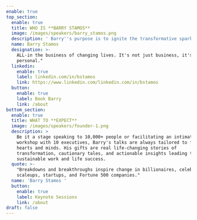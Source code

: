 ```yaml
---
enable: true
top_section:
  enable: true
  title: WHO IS **BARRY STAMOS**
  image: /images/speakers/barry_stamos.png
  description: ' Barry''s purpose is to ignite the transformative spark in others, so our collective light shines as bright as a Supernova. ⭐️ Street creds: 25+ year track record: Startup Founder (3 Exits: IPO/Unicorn), Tier 1 VC (EIR), Corporate Innovation Leader (Public company), & Management Consultant (Big 4). Barry is the CEO & Founder of Supernova (150+ exited founders) and former Chief Heart Officer & Co-founder of 1heart (Human accelerator), EIR at 500 Global (#1 VC in exits), Head of Investor Relations at Arora Project (Raised $125M; Exit to Republic), Global Head of Strategy & Innovation at Axiom (Built $318M business and exited for $2.3B all-cash deal), and Founder of INBOX/Responsys (IPO and Exit to Oracle for $1.6B). Barry has been hired as a speaker or consultant to 100+ Fortune 500 companies. Heart-led Leader. Speaker. Mentor. Community Builder. Lover. Father. Brother. Son. Friend. Global citizen.'
  name: Barry Stamos
  designation: >-
    ALL-in the business of changing lives. It's not just business, it's deeply
    personal."
  linkedin:
    enable: true
    label: linkedin.com/in/bstamos
    link: https://www.linkedin.com/linkedin.com/in/bstamos
  button:
    enable: true
    label: Book Barry
    link: /about
bottom_section:
  enable: true
  title: WHAT TO **EXPECT**
  image: /images/speakers/founder-1.png
  description: >
    Be it a stage speaking to 10,000+ people or facilitating an intimate
    workshop with 10 executives, Barry's talks are always tailored to fulfill
    hearts and minds. His gifts are real life-changing stories of
    transformation, cautionary tales, and actionable insights leading to
    sustainable work and life success. 
  quote: >-
    "Breakdowns and breakthroughs inspire change in billionaires, celebrities,
    scaleups, startups, and Fortune 500 companies." 
  name: 'Barry Stamos '
  button:
    enable: true
    label: Keynote Sessions
    link: /about
draft: false
---
```

